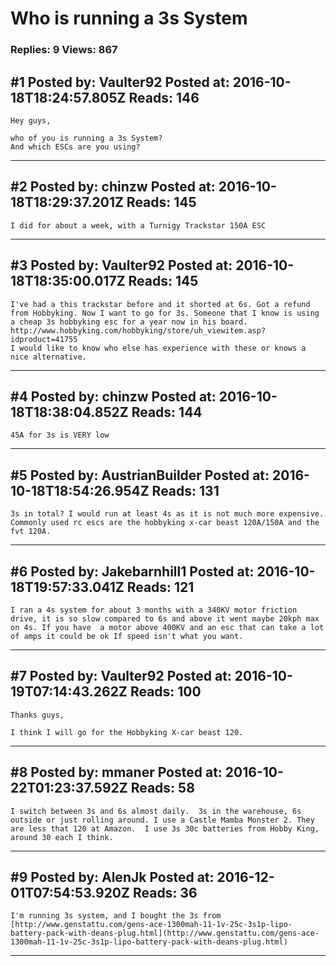 # Who is running a 3s System

### Replies: 9 Views: 867

## \#1 Posted by: Vaulter92 Posted at: 2016-10-18T18:24:57.805Z Reads: 146

```
Hey guys,

who of you is running a 3s System?
And which ESCs are you using?
```

---
## \#2 Posted by: chinzw Posted at: 2016-10-18T18:29:37.201Z Reads: 145

```
I did for about a week, with a Turnigy Trackstar 150A ESC
```

---
## \#3 Posted by: Vaulter92 Posted at: 2016-10-18T18:35:00.017Z Reads: 145

```
I've had a this trackstar before and it shorted at 6s. Got a refund from Hobbyking. Now I want to go for 3s. Someone that I know is using a cheap 3s hobbyking esc for a year now in his board.
http://www.hobbyking.com/hobbyking/store/uh_viewitem.asp?idproduct=41755
I would like to know who else has experience with these or knows a nice alternative.
```

---
## \#4 Posted by: chinzw Posted at: 2016-10-18T18:38:04.852Z Reads: 144

```
45A for 3s is VERY low
```

---
## \#5 Posted by: AustrianBuilder Posted at: 2016-10-18T18:54:26.954Z Reads: 131

```
3s in total? I would run at least 4s as it is not much more expensive. Commonly used rc escs are the hobbyking x-car beast 120A/150A and the fvt 120A.
```

---
## \#6 Posted by: Jakebarnhill1 Posted at: 2016-10-18T19:57:33.041Z Reads: 121

```
I ran a 4s system for about 3 months with a 340KV motor friction drive, it is so slow compared to 6s and above it went maybe 20kph max on 4s. If you have  a motor above 400KV and an esc that can take a lot of amps it could be ok If speed isn't what you want.
```

---
## \#7 Posted by: Vaulter92 Posted at: 2016-10-19T07:14:43.262Z Reads: 100

```
Thanks guys,

I think I will go for the Hobbyking X-car beast 120.
```

---
## \#8 Posted by: mmaner Posted at: 2016-10-22T01:23:37.592Z Reads: 58

```
I switch between 3s and 6s almost daily.  3s in the warehouse, 6s outside or just rolling around. I use a Castle Mamba Monster 2. They are less that 120 at Amazon.  I use 3s 30c batteries from Hobby King, around 30 each I think.
```

---
## \#9 Posted by: AlenJk Posted at: 2016-12-01T07:54:53.920Z Reads: 36

```
I'm running 3s system, and I bought the 3s from [http://www.genstattu.com/gens-ace-1300mah-11-1v-25c-3s1p-lipo-battery-pack-with-deans-plug.html](http://www.genstattu.com/gens-ace-1300mah-11-1v-25c-3s1p-lipo-battery-pack-with-deans-plug.html)
```

---
